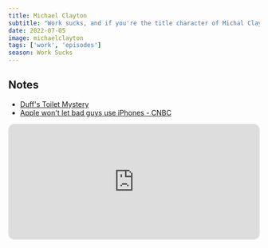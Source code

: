 ```yaml
---
title: Michael Clayton
subtitle: "Work sucks, and if you're the title character of Michal Clayton, sometimes it kills! We discuss cell phones in movies, the danger of the 'my work is my life' mentality, and movie one-hit wonders. Plus, more toilet stories from Rob and Duff!"
date: 2022-07-05
image: michaelclayton
tags: ['work', 'episodes']
season: Work Sucks
---
```

<h2>Notes</h2>
<ul class="resources">
<li><a href="/images/Duff-toilet.jpg">Duff's Toilet Mystery</a></li>
<li><a href="https://www.cnbc.com/2020/02/26/apple-wont-let-bad-guys-use-iphones-in-movies-says-knives-out-director.html">Apple won't let bad guys use iPhones - CNBC</a></li>
</ul>
<iframe style="border-radius:12px" src="https://open.spotify.com/embed/episode/44CelO2YW6Xi6Pzd2Lhnvv?utm_source=generator" width="100%" height="232" frameBorder="0" allowfullscreen="" allow="autoplay; clipboard-write; encrypted-media; fullscreen; picture-in-picture"></iframe>